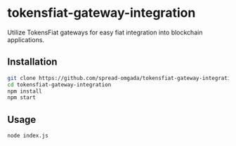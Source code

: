 # tokensfiat-gateway-integration

Utilize TokensFiat gateways for easy fiat integration into blockchain applications.

## Installation

```bash
git clone https://github.com/spread-omgada/tokensfiat-gateway-integration.git
cd tokensfiat-gateway-integration
npm install
npm start
```

## Usage
```bash
node index.js
```

